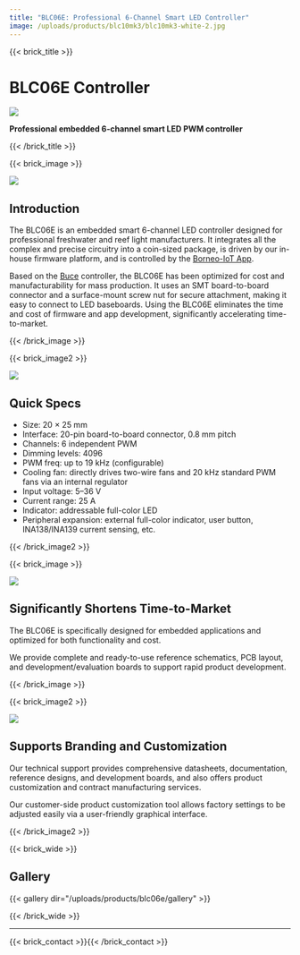 ```yaml
---
title: "BLC06E: Professional 6-Channel Smart LED Controller"
image: /uploads/products/blc10mk3/blc10mk3-white-2.jpg
---
```


{{< brick_title >}}
# BLC06E Controller

![](/uploads/products/blc06e/gallery/001-cover.jpg)

**Professional embedded 6-channel smart LED PWM controller**

{{< /brick_title >}}



{{< brick_image >}}

![](/uploads/products/blc06e/gallery/101-coin-sized.jpg)

## Introduction

The BLC06E is an embedded smart 6-channel LED controller designed for professional freshwater and reef light manufacturers. It integrates all the complex and precise circuitry into a coin-sized package, is driven by our in-house firmware platform, and is controlled by the [Borneo-IoT App](/products/app).

Based on the [Buce](/products/buce) controller, the BLC06E has been optimized for cost and manufacturability for mass production. It uses an SMT board-to-board connector and a surface-mount screw nut for secure attachment, making it easy to connect to LED baseboards. Using the BLC06E eliminates the time and cost of firmware and app development, significantly accelerating time-to-market.

{{< /brick_image >}}

{{< brick_image2 >}}

![](/uploads/products/blc06mk1/block-diagram.svg)


## Quick Specs

- Size: 20 × 25 mm
- Interface: 20-pin board-to-board connector, 0.8 mm pitch
- Channels: 6 independent PWM
- Dimming levels: 4096
- PWM freq: up to 19 kHz (configurable)
- Cooling fan: directly drives two-wire fans and 20 kHz standard PWM fans via an internal regulator
- Input voltage: 5–36 V
- Current range: 25 A
- Indicator: addressable full-color LED
- Peripheral expansion: external full-color indicator, user button, INA138/INA139 current sensing, etc.

{{< /brick_image2 >}}

{{< brick_image >}}

![](/uploads/products/blc06e/gallery/501-dev-board.jpg)

## Significantly Shortens Time-to-Market

The BLC06E is specifically designed for embedded applications and optimized for both functionality and cost.

We provide complete and ready-to-use reference schematics, PCB layout, and development/evaluation boards to support rapid product development.

{{< /brick_image >}}

{{< brick_image2 >}}

![](/uploads/products/blc06e/gallery/401-brand-tool.png)

## Supports Branding and Customization

Our technical support provides comprehensive datasheets, documentation, reference designs, and development boards, and also offers product customization and contract manufacturing services.

Our customer-side product customization tool allows factory settings to be adjusted easily via a user-friendly graphical interface.

{{< /brick_image2 >}}


{{< brick_wide >}}

## Gallery

{{< gallery dir="/uploads/products/blc06e/gallery" >}}

{{< /brick_wide >}}


---

{{< brick_contact >}}{{< /brick_contact >}}